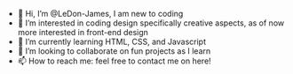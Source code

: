 - 👋 Hi, I’m @LeDon-James, I am new to coding
- 👀 I’m interested in coding design specifically creative aspects, as of now more interested in front-end design
- 🌱 I’m currently learning HTML, CSS, and Javascript
- 💞️ I’m looking to collaborate on fun projects as I learn
- 📫 How to reach me: feel free to contact me on here!

<!---
LeDon-James/LeDon-James is a ✨ special ✨ repository because its `README.md` (this file) appears on your GitHub profile.
You can click the Preview link to take a look at your changes.
--->
